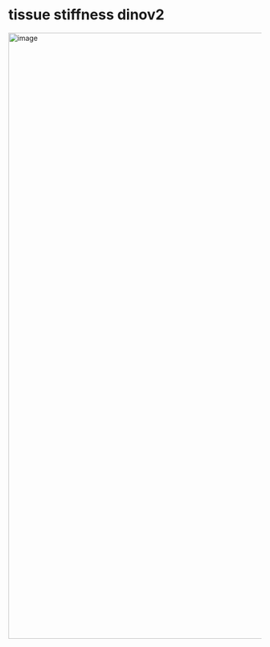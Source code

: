 # tissue stiffness dinov2
<img width="1208" alt="image" src="https://github.com/NofarSachs/tissue_stiffness_dinov2/assets/86359206/e2c82ebf-957a-4dfb-a4bc-1d44365a652a">

